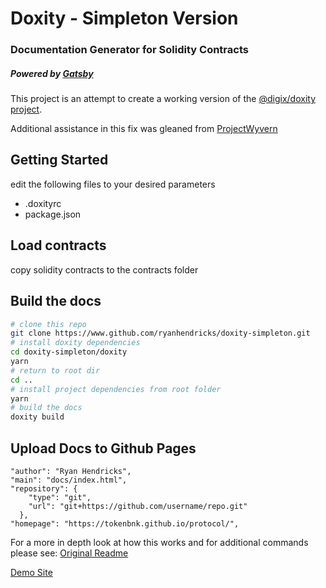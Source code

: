 # Doxity - Simpleton Version

### Documentation Generator for Solidity Contracts
##### Powered by [Gatsby](https://github.com/gatsbyjs/gatsby)
This project is an attempt to create a working version of the [@digix/doxity project](https://github.com/DigixGlobal/doxity).

Additional assistance in this fix was gleaned from [ProjectWyvern](https://github.com/ProjectWyvern/wyvern-ethereum)

## Getting Started

edit the following files to your desired parameters
- .doxityrc
- package.json

## Load contracts
copy solidity contracts to the contracts folder

## Build the docs

```bash
# clone this repo
git clone https://www.github.com/ryanhendricks/doxity-simpleton.git
# install doxity dependencies
cd doxity-simpleton/doxity
yarn
# return to root dir
cd ..
# install project dependencies from root folder
yarn
# build the docs
doxity build
```


## Upload Docs to Github Pages



```
"author": "Ryan Hendricks",
"main": "docs/index.html",
"repository": {
    "type": "git",
    "url": "git+https://github.com/username/repo.git"
  },
"homepage": "https://tokenbnk.github.io/protocol/",
```

For a more in depth look at how this works and for additional commands please see: [Original Readme](https://github.com/DigixGlobal/doxity/blob/master/README.md)


[Demo Site](https://hitchcott.github.io/doxity-demo/docs/MetaCoin/)
